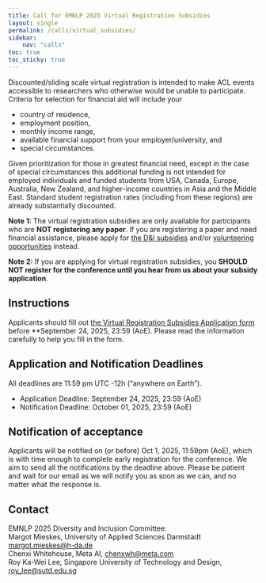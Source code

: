```yaml
---
title: Call for EMNLP 2025 Virtual Registration Subsidies
layout: single
permalink: /calls/virtual_subsidies/
sidebar: 
    nav: "calls"
toc: true
toc_sticky: true
---
```


Discounted/sliding scale virtual registration is intended to make ACL events accessible to researchers who otherwise would be unable to participate. Criteria for selection for financial aid will include your

- country of residence,
- employment position,
- monthly income range,
- available financial support from your employer/university, and
- special circumstances.

Given prioritization for those in greatest financial need, except in the case of special circumstances this additional funding is not intended for employed individuals and funded students from USA, Canada, Europe, Australia, New Zealand, and higher-income countries in Asia and the Middle East. Standard student registration rates (including from these regions) are already substantially discounted.

**Note 1:** The virtual registration subsidies are only available for participants who are **NOT registering any paper**. If you are registering a paper and need financial assistance, please apply for [the D&I subsidies](https://2025.emnlp.org/calls/subsidies/) and/or [volunteering opportunities](https://2025.emnlp.org/calls/volunteers/) instead.

**Note 2:** If you are applying for virtual registration subsidies, you **SHOULD NOT register for the conference until you hear from us about your subsidy application**.

## Instructions

Applicants should fill out [the Virtual Registration Subsidies Application form](https://forms.cloud.microsoft/r/zBULqgpVwz) before **September 24, 2025, 23:59 (AoE). Please read the information carefully to help you fill in the form.

## Application and Notification Deadlines

All deadlines are 11:59 pm UTC -12h (“anywhere on Earth”).

- Application Deadline: September 24, 2025, 23:59 (AoE)
- Notification Deadline: October 01, 2025, 23:59 (AoE)

## Notification of acceptance

Applicants will be notified on (or before) Oct 1, 2025, 11:59pm (AoE), which is with time enough to complete early registration for the conference. We aim to send all the notifications by the deadline above. Please be patient and wait for our email as we will notify you as soon as we can, and no matter what the response is.

## Contact

EMNLP 2025 Diversity and Inclusion Committee:  
Margot Mieskes, University of Applied Sciences Darmstadt margot.mieskes@h-da.de  
Chenxi Whitehouse, Meta AI, chenxwh@meta.com  
Roy Ka-Wei Lee, Singapore University of Technology and Design, roy_lee@sutd.edu.sg
